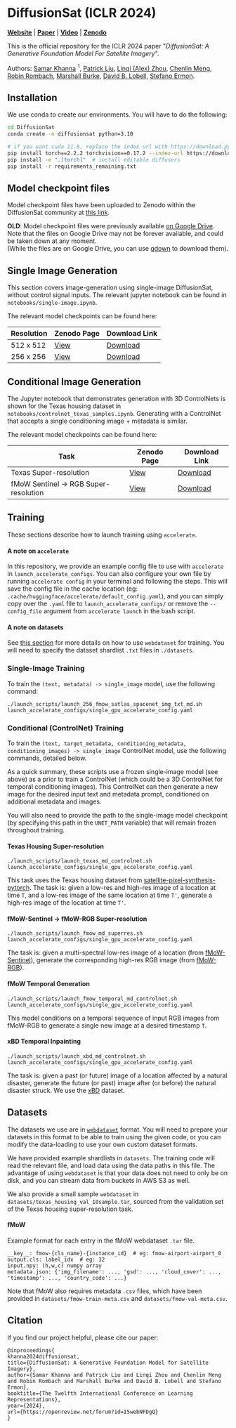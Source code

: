 # DiffusionSat (ICLR 2024)
**[Website](https://samar-khanna.github.io/DiffusionSat/)** | 
**[Paper](https://arxiv.org/abs/2312.03606)**   |
**[Video](https://slideslive.com/39018155/diffusionsat-a-generative-foundation-model-for-satellite-imagery)**  |
**[Zenodo](https://zenodo.org/communities/diffusionsat)**  

This is the official repository for the ICLR 2024 paper 
"_DiffusionSat: A Generative Foundation Model For Satellite Imagery_".  

Authors: 
[Samar Khanna](https://www.samarkhanna.com) <sup>1</sup>, 
[Patrick Liu](https://web.stanford.edu/~pliu1/), 
[Linqi (Alex) Zhou](https://alexzhou907.github.io), 
[Chenlin Meng](https://chenlin9.github.io/), 
[Robin Rombach](https://github.com/rromb), 
[Marshall Burke](https://web.stanford.edu/~mburke/), 
[David B. Lobell](https://earth.stanford.edu/people/david-lobell#gs.5vndff), 
[Stefano Ermon](https://cs.stanford.edu/~ermon/).

## Installation
We use conda to create our environments. You will have to do the following:
```bash
cd DiffusionSat 
conda create -n diffusionsat python=3.10

# if you want cuda 11.8, replace the index url with https://download.pytorch.org/whl/cu118
pip install torch==2.2.2 torchvision==0.17.2 --index-url https://download.pytorch.org/whl/cu121
pip install -e ".[torch]"  # install editable diffusers
pip install -r requirements_remaining.txt
```

## Model checkpoint files
Model checkpoint files have been uploaded to Zenodo within the DiffusionSat community at [this link](https://zenodo.org/communities/diffusionsat).

**OLD**: Model checkpoint files were previously available [on Google Drive](https://drive.google.com/drive/u/2/folders/1p6nk4S5IpZEck3_xLo2hcI2Ha3P8LiA9).
Note that the files on Google Drive may not be forever available, and could be taken down at any moment.  
(While the files are on Google Drive, you can use [gdown](https://github.com/wkentaro/gdown) to download them).

## Single Image Generation
This section covers image-generation using single-image DiffusionSat, without control signal inputs.
The relevant jupyter notebook can be found in `notebooks/single-image.ipynb`. 

The relevant model checkpoints can be found here:  

| Resolution | Zenodo Page                                 | Download Link                                                                                                |
|------------|---------------------------------------------|--------------------------------------------------------------------------------------------------------------|
| 512 x 512  | [View](https://zenodo.org/records/13751498) | [Download](https://zenodo.org/records/13751498/files/finetune_sd21_sn-satlas-fmow_snr5_md7norm_bs64.zip)     |
| 256 x 256  | [View](https://zenodo.org/records/13756199) | [Download](https://zenodo.org/records/13756199/files/finetune_sd21_256_sn-satlas-fmow_snr5_md7norm_bs64.zip) |


## Conditional Image Generation

The Jupyter notebook that demonstrates generation with 3D ControlNets is shown
for the Texas housing dataset in `notebooks/controlnet_texas_samples.ipynb`. 
Generating with a ControlNet that accepts a single conditioning image + metadata is similar.

The relevant model checkpoints can be found here:

| Task                                  | Zenodo Page                                 | Download Link                                                                                     |
|---------------------------------------|---------------------------------------------|---------------------------------------------------------------------------------------------------|
| Texas Super-resolution                | [View](https://zenodo.org/records/13756211) | [Download](https://zenodo.org/records/13756211/files/controlnet3d-mixattn_sd21_md7norm_texas.zip) |
| fMoW Sentinel -> RGB Super-resolution | [View](https://zenodo.org/records/13756246) | [Download](https://zenodo.org/records/13756246/files/controlnet_sd21_md7norm_fmow_condres256.zip) |

## Training
These sections describe how to launch training using `accelerate`.


#### A note on `accelerate`
In this repository, we provide an example config file to use with `accelerate` in `launch_accelerate_configs`. 
You can also configure your own file by running `accelerate config` in your terminal and following the steps. 
This will save the config file in the  cache location (eg: `.cache/huggingface/accelerate/default_config.yaml`), 
and you can simply copy over the `.yaml` file to `launch_accelerate_configs/` or remove the 
`--config_file` argument from `accelerate launch` in the bash script.


#### A note on datasets
See [this section](#datasets) for more details on how to use `webdataset` for training. 
You will need to specify the dataset shardlist `.txt` files in `./datasets`.


### Single-Image Training
To train the `(text, metadata) -> single_image` model, use the following command:
```shell
./launch_scripts/launch_256_fmow_satlas_spacenet_img_txt_md.sh launch_accelerate_configs/single_gpu_accelerate_config.yaml
```

### Conditional (ControlNet) Training
To train the `(text, target_metadata, conditioning_metadata, conditioning_images) -> single_image` ControlNet model, use the following commands, 
detailed below.  

As a quick summary, these scripts use a frozen single-image model (see above) as a prior to 
train a ControlNet (which could be a 3D ControlNet for temporal conditioning images). 
This ControlNet can then generate a new image for the desired input text and metadata prompt, 
conditioned on additional metadata and images.

You will also need to provide the path to the single-image model checkpoint 
(by specifying this path in the `UNET_PATH` variable) that will remain frozen throughout training.

#### Texas Housing Super-resolution
```shell
./launch_scripts/launch_texas_md_controlnet.sh launch_accelerate_configs/single_gpu_accelerate_config.yaml
```
This task uses the Texas housing dataset from [satellite-pixel-synthesis-pytorch](https://github.com/KellyYutongHe/satellite-pixel-synthesis-pytorch).
The task is: given a low-res and high-res image of a location at time `T`, and a low-res image of the same location 
at time `T'`, generate a high-res image of the location at time `T'`.

#### fMoW-Sentinel -> fMoW-RGB Super-resolution
```shell
./launch_scripts/launch_fmow_md_superres.sh launch_accelerate_configs/single_gpu_accelerate_config.yaml
```
The task is: given a multi-spectral low-res image of a location (from [fMoW-Sentinel](https://github.com/sustainlab-group/SatMAE?tab=readme-ov-file#fmow-sentinel-dataset)), 
generate the corresponding high-res RGB image (from [fMoW-RGB](https://github.com/fMoW/dataset)).

#### fMoW Temporal Generation
```shell
./launch_scripts/launch_fmow_temporal_md_controlnet.sh launch_accelerate_configs/single_gpu_accelerate_config.yaml
```
This model conditions on a temporal sequence of input RGB images from fMoW-RGB to generate a single new image at a desired timestamp `T`.

#### xBD Temporal Inpainting
```shell
./launch_scripts/launch_xbd_md_controlnet.sh launch_accelerate_configs/single_gpu_accelerate_config.yaml
```
The task is: given a past (or future) image of a location affected by a natural disaster, generate the future (or past) image
after (or before) the natural disaster struck. We use the [xBD](https://github.com/DIUx-xView/xView2_baseline?tab=readme-ov-file#data-downloads) dataset.

## Datasets
The datasets we use are in [`webdataset`](https://github.com/webdataset/webdataset) format.
You will need to prepare your datasets in this format to be able to train using the given code,
or you can modify the data-loading to use your own custom dataset formats.

We have provided example shardlists in `datasets`. The training code will read the relevant file,
and load data using the data paths in this file. The advantage of using `webdataset` is that your data
does not need to only be on disk, and you can stream data from buckets in AWS S3 as well.  

We also provide a small sample `webdataset` in `datasets/texas_housing_val_10sample.tar`, sourced from 
the validation set of the Texas housing super-resolution task.


#### fMoW
Example format for each entry in the fMoW webdataset `.tar` file.
```
__key__: fmow-{cls_name}-{instance_id}  # eg: fmow-airport-airport_0
output.cls: label_idx  # eg: 32
input.npy: (h,w,c) numpy array
metadata.json: {'img_filename': ..., 'gsd': ..., 'cloud_cover': ..., 'timestamp': ..., 'country_code': ...}
```
Note that fMoW also requires metadata `.csv` files, which have been provided in `datasets/fmow-train-meta.csv` 
and `datasets/fmow-val-meta.csv`.

## Citation
If you find our project helpful, please cite our paper:
```
@inproceedings{
khanna2024diffusionsat,
title={DiffusionSat: A Generative Foundation Model for Satellite Imagery},
author={Samar Khanna and Patrick Liu and Linqi Zhou and Chenlin Meng and Robin Rombach and Marshall Burke and David B. Lobell and Stefano Ermon},
booktitle={The Twelfth International Conference on Learning Representations},
year={2024},
url={https://openreview.net/forum?id=I5webNFDgQ}
}
```
